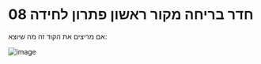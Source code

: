 # חדר בריחה מקור ראשון פתרון לחידה 08

אם מריצים את הקוד זה מה שיוצא:

![image](https://user-images.githubusercontent.com/17409580/167440604-e36f62a5-2062-416d-82e2-9649476b88f9.png)
